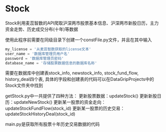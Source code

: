 # Stock

Stock利用麦蕊智数的API爬取沪深两市股票基本信息、沪深两市新股日历，主力资金走势、历史成交分布(十年)等数据

使用此程序前需要在同级目录下创建一个constFile.py文件，并且在其中输入

```python
my_license = '从麦蕊智数获取的license文本'
user_name = '数据库管理员用户名'
password = '数据库管理员密码'
database_name = '存储股票数据信息的数据库名称'
```

需要在数据库中创建表stock_info, newstock_info, stock_fund_flow, history_deal四个表, 具体的字段和创建表的代码可以在DataGripProjects中的Stock文件夹中找到

getStock.py中一共提供了四种方法：
更新股票数据：updateStock()
更新新股日历：updateNewStock()
更新某一股票的资金走向：updateStockFundFlow(stock_id)
更新某一股票的历史交易：updateStockHistoryDeal(stock_id)

main.py是获取所有股票十年历史交易数据的代码